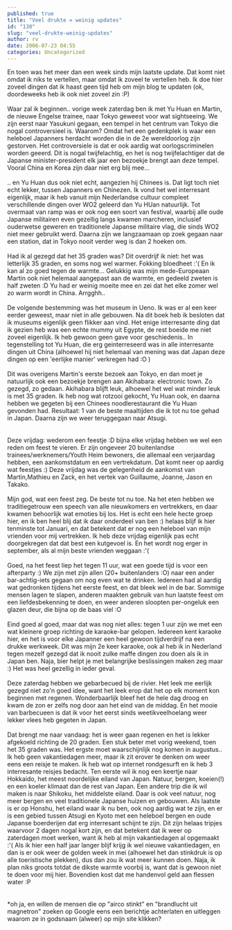 ```yaml
---
published: true
title: "Veel drukte = weinig updates"
id: "130"
slug: "veel-drukte-weinig-updates"
author: rv
date: 2006-07-23 04:55
categories: Uncategorized
---
```

En toen was het meer dan een week sinds mijn laatste update. Dat komt niet omdat ik niks te vertellen, maar omdat ik zoveel te vertellen heb. Ik doe hier zoveel dingen dat ik haast geen tijd heb om mijn blog te updaten (ok, doordeweeks heb ik ook niet zoveel zin :P)<br /><br />Waar zal ik beginnen.. vorige week zaterdag ben ik met Yu Huan en Martin, de nieuwe Engelse trainee, naar Tokyo geweest voor wat sightseeing. We zijn eerst naar Yasukuni gegaan, een tempel in het centrum van Tokyo die nogal controversieel is. Waarom? Omdat het een gedenkplek is waar een heleboel Japanners herdacht worden die in de 2e wereldoorlog zijn gestorven. Het controversiele is dat er ook aardig wat oorlogscriminelen worden geeerd. Dit is nogal twijfelachtig, en het is nog twijfelachtiger dat de Japanse minister-president elk jaar een bezoekje brengt aan deze tempel. Vooral China en Korea zijn daar niet erg blij mee...<br /><br />.. en Yu Huan dus ook niet echt, aangezien hij Chinees is. Dat ligt toch niet echt lekker, tussen Japanners en Chinezen. Ik vond het wel interresant eigenlijk, maar ik heb vanuit mijn Nederlandse cultuur compleet verschillende dingen over WO2 geleerd dan Yu HUan natuurlijk. Tot overmaat van ramp was er ook nog een soort van festival, waarbij alle oude Japanse militairen even gezellig langs kwamen marcheren, inclusief ouderwetse geweren en traditionele Japanse militaire vlag, die sinds WO2 niet meer gebruikt werd. Daarna zijn we langzaamaan op zoek gegaan naar een station, dat in Tokyo nooit verder weg is dan 2 hoeken om.<br /><br />Had ik al gezegd dat het 35 graden was? Dit overdrijf ik niet: het was letterlijk 35 graden, en soms nog wel warmer. Fokking bloedheet :'( En ik kan al zo goed tegen de warmte... Gelukkig was mijn mede-Europeaan Martin ook niet helemaal aangepast aan de warmte, en gedeeld zweten is half zweten :D Yu had er weinig moeite mee en zei dat het elke zomer wel zo warm wordt in China. Arrgghh..<br /><br />De volgende bestemming was het museum in Ueno. Ik was er al een keer eerder geweest, maar niet in alle gebouwen. Na dit boek heb ik besloten dat ik museums eigenlijk geen flikker aan vind. Het enige interresante ding dat ik gezien heb was een echte mummy uit Egypte, de rest boeide me niet zoveel eigenlijk. Ik heb gewoon geen gave voor geschiedenis.. In tegenstelling tot Yu Huan, die erg geinterreseerd was in alle interresante dingen uit China (alhoewel hij niet helemaal van mening was dat Japan deze dingen op een 'eerlijke manier' verkregen had :O )<br /><br />Dit was overigens Martin's eerste bezoek aan Tokyo, en dan moet je natuurlijk ook een bezoekje brengen aan Akihabara: electronic town. Zo gezegd, zo gedaan. Akihabara blijft leuk, alhoewel het wel wat minder leuk is met 35 graden. Ik heb nog wat rotzooi gekocht, Yu Huan ook, en daarna hebben we gegeten bij een Chinees noodlerestaurant die Yu Huan gevonden had. Resultaat: 1 van de beste maaltijden die ik tot nu toe gehad in Japan. Daarna zijn we weer teruggegaan naar Atsugi.<br /><br /><br />Deze vrijdag: wederom een feestje :D bijna elke vrijdag hebben we wel een reden om feest te vieren. Er zijn ongeveer 20 buitenlandse trainees/werknemers/Youth Heim bewoners, die allemaal een verjaardag hebben, een aankomstdatum en een vertrekdatum. Dat komt neer op aardig wat feestjes :) Deze vrijdag was de gelegenheid de aankomst van Martin,Mathieu en Zack, en het vertek van Guillaume, Joanne, Jason en Takako.<br /><br />Mijn god, wat een feest zeg. De beste tot nu toe. Na het eten hebben we traditiegetrouw een speech van alle nieuwkomers en vertrekkers, en daar kwamen behoorlijk wat emoties bij los. Het is echt een hele hecte groep hier, en ik ben heel blij dat ik daar onderdeel van ben :) helaas blijf ik hier tenminste tot Januari, en dat betekent dat er nog een heleboel van mijn vrienden voor mij vertrekken. Ik heb deze vrijdag eigenlijk pas echt doorgekregen dat dat best een kutgevoel is. En het wordt nog erger in september, als al mijn beste vrienden weggaan :'(<br /><br />Goed, na het feest liep het tegen 11 uur, wat een goede tijd is voor een afterparty :) We zijn met zijn allen (20+ buitenlanders :O) naar een ander bar-achtig-iets gegaan om nog even wat te drinken. Iedereen had al aardig wat gedronken tijdens het eerste feest, en dat bleek wel in de bar. Sommige mensen lagen te slapen, anderen maakten gebruik van hun laatste feest om een liefdesbekenning te doen, en weer anderen sloopten per-ongeluk een glazen deur, die bijna op de baas viel :O<br /><br />Eind goed al goed, maar dat was nog niet alles: tegen 1 uur zijn we met een wat kleinere groep richting de karaoke-bar gelopen. Iedereen kent karaoke hier, en het is voor elke Japanner een heel gewoon tijdverdrijf na een drukke werkweek. Dit was mijn 2e keer karaoke, ook al heb ik in Nederland tegen mezelf gezegd dat ik nooit zulke maffe dingen zou doen als ik in Japan ben. Naja, bier helpt je met belangrijke beslissingen maken zeg maar :) Het was heel gezellig in ieder geval.<br /><br />Deze zaterdag hebben we gebarbecued bij de rivier. Het leek me eerlijk gezegd niet zo'n goed idee, want het leek erop dat het op elk moment kon beginnen met regenen. Wonderbaarlijk bleef het de hele dag droog en kwam de zon er zelfs nog door aan het eind van de middag. En het mooie van barbecueen is dat ik voor het eerst sinds weetikveelhoelang weer lekker vlees heb gegeten in Japan.<br /><br />Dat brengt me naar vandaag: het is weer gaan regenen en het is lekker afgekoeld richting de 20 graden. Een stuk beter met vorig weekend, toen het 35 graden was. Het ergste moet waarschijnlijk nog komen in augustus.. Ik heb geen vakantiedagen meer, maar ik zit erover te denken om weer eens een reisje te maken. Ik heb wat op internet rondgesurft en ik heb 3 interresante reisjes bedacht. Ten eerste wil ik nog een keertje naar Hokkaido, het meest noordelijke eiland van Japan. Natuur, bergen, koeien(!) en een koeler klimaat dan de rest van Japan. Een andere trip die ik wil maken is naar Shikoku, het middelste eiland. Daar is ook veel natuur, nog meer bergen en veel traditionele Japanse huizen en gebouwen. Als laatste is er op Honshu, het eiland waar ik nu ben, ook nog aardig wat te zijn, en er is een gebied tussen Atsugi en Kyoto met een heleboel bergen en oude Japanse boerderijen dat erg interresant schijnt te zijn. Dit zijn helaas tripjes waarvoor 2 dagen nogal kort zijn, en dat betekent dat ik weer op zaterdagen moet werken, want ik heb al mijn vakantiedagen al opgemaakt :'( Als ik hier een half jaar langer blijf krijg ik wel nieuwe vakantiedagen, en dan is er ook weer de golden week in mei (alhoewel het dan stinkdruk is op alle toeristische plekken), dus dan zou ik wat meer kunnen doen. Naja, ik plan niks groots totdat de dikste warmte voorbij is, want dat is gewoon niet te doen voor mij hier. Bovendien kost dat me handenvol geld aan flessen water :P<br /><br /><br />*oh ja, en willen de mensen die op "airco stinkt" en "brandlucht uit magnetron" zoeken op Google eens een berichtje achterlaten en uitleggen waarom ze in godsnaam (alweer) op mijn site klikken?